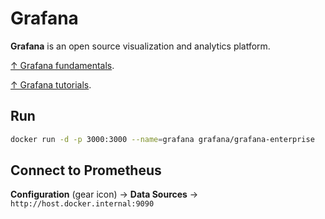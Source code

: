 # Grafana

**Grafana** is an open source visualization and analytics platform.

[↑ Grafana fundamentals](https://grafana.com/tutorials/grafana-fundamentals).

[↑ Grafana tutorials](https://grafana.com/tutorials).

## Run

```bash
docker run -d -p 3000:3000 --name=grafana grafana/grafana-enterprise
```

## Connect to Prometheus

**Configuration** (gear icon) → **Data Sources** → `http://host.docker.internal:9090`
